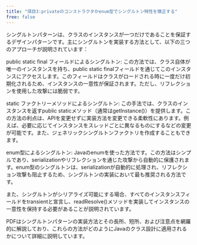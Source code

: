 ```yaml
---
title: "項目3:privateのコンストラクタかenum型でシングルトン特性を矯正する"
free: false
---
```


シングルトンパターンは、クラスのインスタンスが一つだけであることを保証するデザインパターンです。主にシングルトンを実装する方法として、以下の三つのアプローチが説明されています：

public static final フィールドによるシングルトン:
この方法では、クラス自体が唯一のインスタンスを持ち、public static finalフィールドを通じてこのインスタンスにアクセスします。このフィールドはクラスがロードされる時に一度だけ初期化されるため、インスタンスの一意性が保証されます。ただし、リフレクションを使用した攻撃には脆弱です。

static ファクトリーメソッドによるシングルトン:
この手法では、クラスのインスタンスを返すpublic staticメソッド（通常はgetInstance()）を提供します。この方法の利点は、APIを変更せずに実装方法を変更できる柔軟性にあります。例えば、必要に応じてインスタンスをスレッドごとに異なるものにするなどの変更が可能です。また、ジェネリックシングルトンファクトリを作成することもできます。

enum型によるシングルトン:
Javaのenumを使った方法です。この方法はシンプルであり、serializationやリフレクションを通じた攻撃から自動的に保護されます。enum型のシングルトンは、serializationが自動的に処理され、リフレクション攻撃も阻止するため、シングルトンの実装において最も推奨される方法です。

また、シングルトンがシリアライズ可能にする場合、すべてのインスタンスフィールドをtransientと宣言し、readResolve()メソッドを実装してインスタンスの一意性を保持する必要があることが説明されています。

PDFはシングルトンパターンの実装方法とその長所、短所、および注意点を網羅的に解説しており、これらの方法がどのようにJavaのクラス設計に適用されるかについて詳細に説明しています。